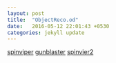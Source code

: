 ```yaml
---
layout: post
title:  "ObjectReco.od"
date:   2016-05-12 22:01:43 +0530
categories: jekyll update
---
```

[spinviper][od1]
[gunblaster][od2]
[spinvier2][od3]

[od1]: https://drive.google.com/open?id=1mITnA4oeqn7nyS-eQcyqBrC9M5p2eomZ
[od2]: https://drive.google.com/open?id=1-32MNz-onVcCkxsY2i7-v7a19CfAWZaO
[od3]: https://drive.google.com/open?id=1-5OsnM9IBSqFBy_UZ3p-m4dCJ7K--bxh
